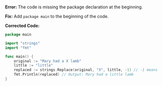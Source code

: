 **Error:** The code is missing the package declaration at the beginning.

**Fix:** Add `package main` to the beginning of the code.

**Corrected Code:**

```go
package main

import "strings"
import "fmt"

func main() {
	original := "Mary had a X lamb"
	little := "little"
	replaced := strings.Replace(original, "X", little, -1) // -1 means replace all occurrences
	fmt.Println(replaced) // Output: Mary had a little lamb
}
```
